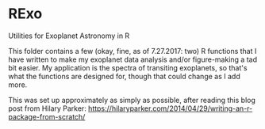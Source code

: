 # RExo
Utilities for Exoplanet Astronomy in R

This folder contains a few (okay, fine, as of 7.27.2017: two) R functions that I have written to make my exoplanet data analysis and/or figure-making a tad bit easier. My application is the spectra of transiting exoplanets, so that's what the functions are designed for, though that could change as I add more. 

This was set up approximately as simply as possible, after reading this blog post from Hilary Parker: 
https://hilaryparker.com/2014/04/29/writing-an-r-package-from-scratch/
